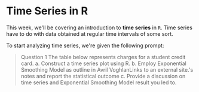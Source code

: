 # Time Series in R

This week, we'll be covering an introduction to **time series** in `R`. Time series have to do with data obtained at regular time intervals of some sort.

To start analyzing time series, we're given the following prompt:
> Question 1
> The table below represents charges for a student credit card.
> a. Construct a time series plot using R.
> b. Employ Exponential Smoothing Model as outline in Avril VoghlanLinks to an external site.'s notes and report the statistical  outcome
> c. Provide a discussion on time series and Exponential Smoothing Model result you led to. 
